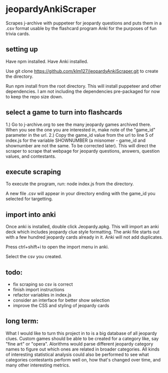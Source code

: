 # jeopardyAnkiScraper
Scrapes j-archive with puppeteer for jeopardy questions and puts them in a .csv format usable by the flashcard program Anki for the purposes of fun trivia cards.

## setting up

Have npm installed.
Have Anki installed.

Use git clone https://github.com/klm127/jeopardyAnkiScraper.git to create the directory.

Run npm install from the root directory. This will install puppeteer and other dependencies. I am not including the dependencies pre-packaged for now to keep the repo size down. 

## select a game to turn into flashcards

1.) Go to j-archive.org to see the many jeopardy games archived there. When you see the one you are interested in, make note of the "game_id" parameter in the url. 
2.) Copy the game_id value from the url to line 5 of index.js for the variable SHOWNUMBER (a misnomer - game_id and shownumber are not the same. To be corrected later). This will direct the scraper to scrape that webpage for jeopardy questions, answers, question values, and contestants.
## execute scraping
To execute the program, run:
 node index.js
from the directory.

A new file .csv will appear in your directory ending with the game_id you selected for targetting.

## import into anki

Once anki is installed, double click Jeopardy.apkg. This will import an anki deck which includes jeopardy clue style formatting. The anki file starts out with a few hundred jeopardy cards already in it. Anki will not add duplicates.

Press ctrl+shift+i to open the import menu in anki.

Select the csv you created.

## todo:

- fix scraping so csv is correct
- finish import instructions
- refactor variables in index.js
- consider an interface for better show selection
- improve the CSS and styling of jeopardy cards

## long term:

What I would like to turn this project in to is a big database of all jeopardy clues. Custom games should be able to be created for a category like, say "fine art" or "opera". Alorithms would parse different jeopardy category names to figure out which ones are related in broader categories. All kinds of interesting statistical analysis could also be performed to see what categories contestants perform well on, how that's changed over time, and many other interesting metrics. 